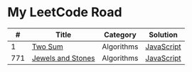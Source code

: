 # My LeetCode Road

| # | Title | Category | Solution |
|---|-------|----------|----------|
| 1 | [Two Sum](https://leetcode.com/problems/two-sum/description/)| Algorithms | [JavaScript](./Algorithms/1-Two-Sum.js)|
| 771 | [Jewels and Stones](https://leetcode.com/problems/jewels-and-stones/description/) | Algorithms | [JavaScript](./Algorithms/771-Jewls-and-Stones.js)|
